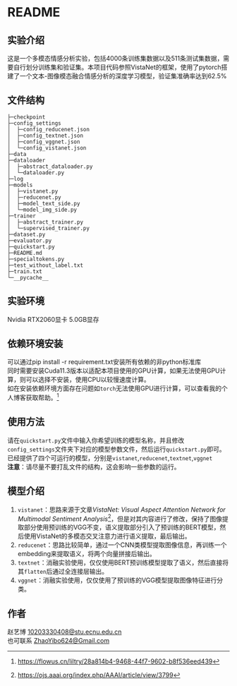 # README
## 实验介绍
这是一个多模态情感分析实验，包括4000条训练集数据以及511条测试集数据，需要自行划分训练集和验证集。本项目代码参照VistaNet的框架，使用了pytorch搭建了一个文本-图像模态融合情感分析的深度学习模型，验证集准确率达到62.5%
## 文件结构
```
├─checkpoint
├─config_settings
│  ├─config_reducenet.json
│  ├─config_textnet.json
│  ├─config_vggnet.json
│  └─config_vistanet.json
├─data
├─dataloader
│  ├─abstract_dataloader.py
│  └─dataloader.py
├─log
├─models
│  ├─vistanet.py
│  ├─reducenet.py
│  ├─model_text_side.py
│  └─model_img_side.py
├─trainer
│  ├─abstract_trainer.py
│  └─supervised_trainer.py
├─dataset.py
├─evaluator.py
├─quickstart.py
├─README.md
├─specialtokens.py
├─test_without_label.txt
├─train.txt
└─__pycache__
```
## 实验环境
Nvidia RTX2060显卡 5.0GB显存
## 依赖环境安装
可以通过pip install -r requirement.txt安装所有依赖的非python标准库<br>
同时需要安装Cuda11.3版本以适配本项目使用的GPU计算，如果无法使用GPU计算，则可以选择不安装，使用CPU以较慢速度计算。<br>
如在安装依赖环境方面存在问题如`torch`无法使用GPU进行计算，可以查看我的个人博客获取帮助。[^1]
## 使用方法
请在`quickstart.py`文件中输入你希望训练的模型名称，并且修改`config_settings`文件夹下对应的模型参数文件，然后运行`quickstart.py`即可。<br>
已经提供了四个可运行的模型，分别是`vistanet`,`reducenet`,`textnet`,`vggnet`<br>
**注意**：请尽量不要打乱文件的结构，这会影响一些参数的运行。
## 模型介绍
1. `vistanet`：思路来源于文章*VistaNet: Visual Aspect Attention Network for Multimodal Sentiment Analysis*[^2]，但是对其内容进行了修改，保持了图像提取部分使用预训练的VGG不变，语义提取部分引入了预训练的BERT模型，然后使用VistaNet的多模态交叉注意力进行语义提取，最后输出。
2. `reducenet`：思路比较简单，通过一个CNN类模型提取图像信息，再训练一个embedding来提取语义，将两个向量拼接后输出。
3. `textnet`：消融实验使用，仅仅使用BERT预训练模型提取了语义，然后直接将其`flatten`后通过全连接层输出。
4. `vggnet`：消融实验使用，仅仅使用了预训练的VGG模型提取图像特征进行分类。
## 作者
赵艺博 10203330408@stu.ecnu.edu.cn<br>
也可联系 ZhaoYibo624@Gmail.com

[^1]:https://flowus.cn/liltry/28a814b4-9468-44f7-9602-b8f536eed439
[^2]:https://ojs.aaai.org/index.php/AAAI/article/view/3799